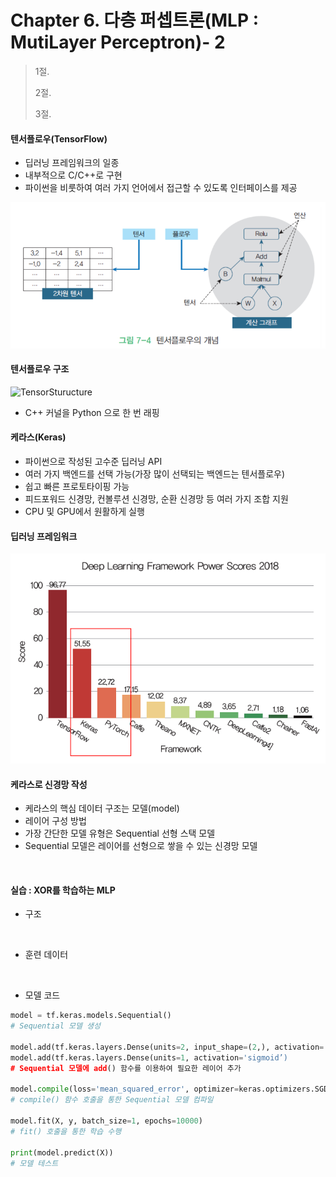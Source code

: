 # Chapter 6. 다층 퍼셉트론(MLP : MutiLayer Perceptron)- 2

> 1절.
>
> 2절.
>
> 3절.

#### 텐서플로우(TensorFlow)

- 딥러닝 프레임워크의 일종
- 내부적으로 C/C++로 구현
- 파이썬을 비룻하여 여러 가지 언어에서 접근할 수 있도록 인터페이스를 제공

![Tensor](https://github.com/BangYunseo/TIL/blob/main/AI/DeepLearning/Image/ch06/Tensor.PNG)

#### 텐서플로우 구조

![TensorSturucture](https://github.com/BangYunseo/TIL/blob/main/AI/DeepLearning/Image/ch06/TensorSturucture.PNG)

- C++ 커널을 Python 으로 한 번 래핑

#### 케라스(Keras)

- 파이썬으로 작성된 고수준 딥러닝 API
- 여러 가지 백엔드를 선택 가능(가장 많이 선택되는 백엔드는 텐서플로우)
- 쉽고 빠른 프로토타이핑 가능
- 피드포워드 신경망, 컨볼루션 신경망, 순환 신경망 등 여러 가지 조합 지원
- CPU 및 GPU에서 원활하게 실행

#### 딥러닝 프레임워크

![Framework](https://github.com/BangYunseo/TIL/blob/main/AI/DeepLearning/Image/ch06/Framework.PNG)

#### 케라스로 신경망 작성

- 케라스의 핵심 데이터 구조는 모델(model)
- 레이어 구성 방법
- 가장 간단한 모델 유형은 Sequential 선형 스택 모델
- Sequential 모델은 레이어를 선형으로 쌓을 수 있는 신경망 모델

![]()

#### 실습 : XOR를 학습하는 MLP

- 구조

![]()

- 훈련 데이터

![]()

- 모델 코드

```Python
model = tf.keras.models.Sequential()
# Sequential 모델 생성

model.add(tf.keras.layers.Dense(units=2, input_shape=(2,), activation='sigmoid'))  # 유닛 1 : 은닉층
model.add(tf.keras.layers.Dense(units=1, activation='sigmoid’)                     # 유닛 2 : 출력층
# Sequential 모델에 add() 함수를 이용하여 필요한 레이어 추가

model.compile(loss='mean_squared_error', optimizer=keras.optimizers.SGD(lr=0.3))
# compile() 함수 호출을 통한 Sequential 모델 컴파일

model.fit(X, y, batch_size=1, epochs=10000)
# fit() 호출을 통한 학습 수행

print(model.predict(X))
# 모델 테스트
```
